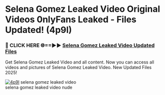 # Selena Gomez Leaked Video Original Videos 0nlyFans Leaked - Files Updated! (4p9l)

<h3>🔴 CLICK HERE 🌐==►► <a href="https://tinyurl.com/2jnfzry5" rel="nofollow">Selena Gomez Leaked Video Updated Files</a></h3>

Get Selena Gomez Leaked Video and all content. Now you can access all videos and pictures of Selena Gomez Leaked Video. New Updated Files 2025!

[![4p9l](https://i.imgur.com/GyGTBgg.gif)](https://tinyurl.com/2jnfzry5)
selena gomez leaked video<br>
selena gomez leaked video nude
